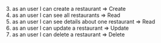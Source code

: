 3. as an user I can create a restaurant              => Create
1. as an user I can see all restaurants              => Read
2. as an user I can see details about one restaurant => Read
4. as an user I can update a restaurant              => Update
5. as an user I can delete a restaurant              => Delete
